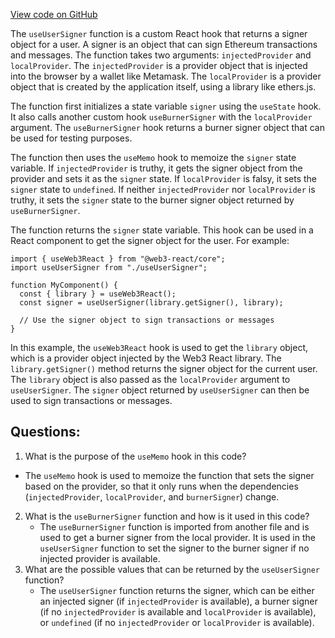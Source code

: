 [View code on GitHub](zoo-labs/zoo/blob/master/lab/src/hooks/UserSigner.js)

The `useUserSigner` function is a custom React hook that returns a signer object for a user. A signer is an object that can sign Ethereum transactions and messages. The function takes two arguments: `injectedProvider` and `localProvider`. The `injectedProvider` is a provider object that is injected into the browser by a wallet like Metamask. The `localProvider` is a provider object that is created by the application itself, using a library like ethers.js.

The function first initializes a state variable `signer` using the `useState` hook. It also calls another custom hook `useBurnerSigner` with the `localProvider` argument. The `useBurnerSigner` hook returns a burner signer object that can be used for testing purposes.

The function then uses the `useMemo` hook to memoize the `signer` state variable. If `injectedProvider` is truthy, it gets the signer object from the provider and sets it as the `signer` state. If `localProvider` is falsy, it sets the `signer` state to `undefined`. If neither `injectedProvider` nor `localProvider` is truthy, it sets the `signer` state to the burner signer object returned by `useBurnerSigner`.

The function returns the `signer` state variable. This hook can be used in a React component to get the signer object for the user. For example:

```
import { useWeb3React } from "@web3-react/core";
import useUserSigner from "./useUserSigner";

function MyComponent() {
  const { library } = useWeb3React();
  const signer = useUserSigner(library.getSigner(), library);

  // Use the signer object to sign transactions or messages
}
```

In this example, the `useWeb3React` hook is used to get the `library` object, which is a provider object injected by the Web3 React library. The `library.getSigner()` method returns the signer object for the current user. The `library` object is also passed as the `localProvider` argument to `useUserSigner`. The `signer` object returned by `useUserSigner` can then be used to sign transactions or messages.
## Questions: 
 1. What is the purpose of the `useMemo` hook in this code?
   - The `useMemo` hook is used to memoize the function that sets the signer based on the provider, so that it only runs when the dependencies (`injectedProvider`, `localProvider`, and `burnerSigner`) change.
2. What is the `useBurnerSigner` function and how is it used in this code?
   - The `useBurnerSigner` function is imported from another file and is used to get a burner signer from the local provider. It is used in the `useUserSigner` function to set the signer to the burner signer if no injected provider is available.
3. What are the possible values that can be returned by the `useUserSigner` function?
   - The `useUserSigner` function returns the signer, which can be either an injected signer (if `injectedProvider` is available), a burner signer (if no `injectedProvider` is available and `localProvider` is available), or `undefined` (if no `injectedProvider` or `localProvider` is available).